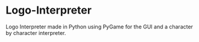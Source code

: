 # Logo-Interpreter
Logo Interpreter made in Python using PyGame for the GUI and a character by character interpreter. 
